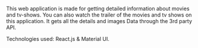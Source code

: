 This web application is made for getting detailed information about movies and tv-shows. You can also watch the trailer of the movies and tv shows on this application. It gets all the details and images Data through the 3rd party API.

Technologies used: React.js & Material UI.
